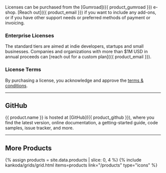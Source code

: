 Licenses can be purchased from the [Gumroad]({{ product_gumroad }}) e-shop. [Reach out]({{ product_email }}) if you want to include any add-ons, or if you have other support needs or preferred methods of payment or invoicing.


### Enterprise Licenses

The standard tiers are aimed at indie developers, startups and small businesses. Companies and organizations with more than $1M USD in annual proceeds can [reach out for a custom plan]({{ product_email }}).


### License Terms

By purchasing a license, you acknowledge and approve the [ terms & conditions](terms).


<div class="paper">
    <hr />
</div>


## GitHub

{{ product.name }} is hosted at [GitHub]({{ product_github }}), where you find the latest version, online documentation, a getting-started guide, code samples, issue tracker, and more.


<div class="paper">
    <hr />
</div>


## More Products

{% assign products = site.data.products | slice: 0, 4 %}
{% include kankoda/grids/grid.html items=products link="/products" type="icons" %}